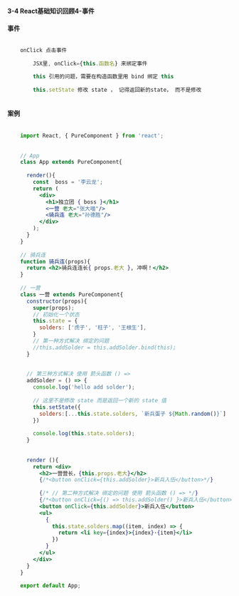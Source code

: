 #### 3-4 React基础知识回顾4-事件#### 事件```jsx harmony    onClick 点击事件              JSX里, onClick={this.函数名} 来绑定事件                this 引用的问题，需要在构造函数里用 bind 绑定 this                 this.setState 修改 state ， 记得返回新的state， 而不是修改    ```#### 案例```jsx harmony        import React, { PureComponent } from 'react';            // App    class App extends PureComponent{          render(){        const  boss = '李云龙';        return (          <div>            <h1>独立团 { boss }</h1>            <一营 老大="张大喵"/>            <骑兵连 老大="孙德胜"/>          </div>        );      }    }        // 骑兵连    function 骑兵连(props){      return <h2>骑兵连连长{ props.老大 }, 冲啊！</h2>    }        // 一营    class 一营 extends PureComponent{      constructor(props){        super(props);        // 初始化一个状态        this.state = {          solders: ['虎子', '柱子', '王根生'],        }        // 第一种方式解决 绑定的问题        //this.addSolder = this.addSolder.bind(this);      }              // 第三种方式解决 使用 箭头函数 () =>      addSolder = () => {        console.log('hello add solder');            // 这里不是修改 state 而是返回一个新的 state 值        this.setState({          solders:[...this.state.solders, `新兵蛋子 ${Math.random()}`]        })            console.log(this.state.solders);      }              render (){        return <div>          <h2>一营营长，{this.props.老大}</h2>          {/*<button onClick={this.addSolder}>新兵入伍</button>*/}              {/* // 第二种方式解决 绑定的问题 使用 箭头函数 () => */}          {/*<button onClick={() => this.addSolder() }>新兵入伍</button>*/}          <button onClick={this.addSolder}>新兵入伍</button>          <ul>            {              this.state.solders.map((item, index) => {                return <li key={index}>{index}·{item}</li>              })            }          </ul>        </div>      }    }        export default App;```